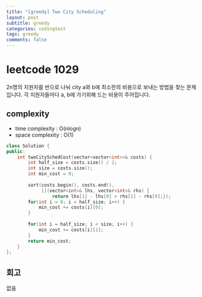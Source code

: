 ```yaml
---
title: "[greedy] Two City Scheduling"
layout: post
subtitle: greedy
categories: codingtest
tags: greedy
comments: false
---
```


# leetcode 1029
2n명의 지원자를 반으로 나눠 city a와 b에 최소한의 비용으로 보내는 방법을 찾는 문제입니다. 각 지원자들마다 a, b에 가기위해 드는 비용이 주어집니다.
  
## complexity
- time complexity : O(nlogn)
- space complexity : O(1)

```cpp
class Solution {
public:
    int twoCitySchedCost(vector<vector<int>>& costs) {
        int half_size = costs.size() / 2;
        int size = costs.size();
        int min_cost = 0;
        
        sort(costs.begin(), costs.end(),
             [](vector<int>& lhs, vector<int>& rhs) { 
                 return lhs[1] - lhs[0] > rhs[1] - rhs[0];});
        for(int i = 0; i < half_size; i++) {
            min_cost += costs[i][0];   
        }
        
        for(int i = half_size; i < size; i++) {
            min_cost += costs[i][1];   
        }
        return min_cost;
    }
};
```

## 회고
없음